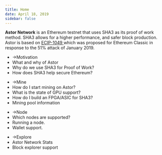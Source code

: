 ```yaml
---
title: Home
date: April 18, 2019
sidebar: false
---
```

<div class="center"><b>Astor Network</b> is an Ethereum testnet that uses SHA3 as its proof of work method. SHA3 allows for a higher performance, and safer block production. Astor is based on <a href="https://github.com/ethereumclassic/ECIPs/issues/13" target="_blank"> ECIP-1049 </a> which was proposed for Ethereum Classic in response to the 51% attack of January 2019.</div>

<div class="intro-blocks">

  <ul class="intro-block">
    <li><router-link to="/motivation/"><span class="arrow">→</span>Motivation</router-link></li>
    <li class="highlight">What and why of Astor</li>
    <li>Why do we use SHA3 for Proof of Work?</li>
    <li>How does SHA3 help secure Ethereum?</li>
  </ul>

  <ul class="intro-block">
    <li><router-link to="/mine/"><span class="arrow">→</span>Mine</router-link></li>
    <li>How do I start mining on Astor?</li>
    <li>What is the state of GPU support?</li>
    <li>How do I build an FPGA/ASIC for SHA3?</li>
    <li>Mining pool information</li>
  </ul>

  <ul class="intro-block">
    <li><router-link to="/node/"><span class="arrow">→</span>Node</router-link></li>
    <li>Which nodes are supported?</li>
    <li>Running a node.</li>
    <li>Wallet support.</li>
  </ul>

  <ul class="intro-block">
    <li><router-link to="/explore/"><span class="arrow">→</span>Explore</router-link></li>
    <li>Astor Network Stats</li>
    <li>Block explorer support</li>
  </ul>

</div>
